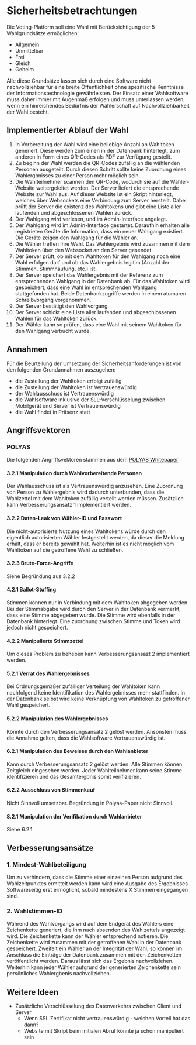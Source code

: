 # Sicherheitsbetrachtungen

Die Voting-Platform soll eine Wahl mit Berücksichtigung der 5 Wahlgrundsätze ermöglichen:
- Allgemein
- Unmittelbar
- Frei
- Gleich
- Geheim

Alle diese Grundsätze lassen sich durch eine Software nicht nachvollziehbar für eine breite Öffentlichkeit ohne spezifische Kenntnisse der Informationstechnologie gewährleisten. Der Einsatz einer Wahlsoftware muss daher immer mit Augenmaß erfolgen und muss unterlassen werden, wenn ein hinreichendes Bedürfnis der Wählerschaft auf Nachvollziehbarkeit der Wahl besteht.

## Implementierter Ablauf der Wahl

1. In Vorbereitung der Wahl wird eine beliebige Anzahl an Wahltoken generiert. Diese werden zum einen in der Datenbank hinterlegt, zum anderen in Form eines QR-Codes als PDF zur Verfügung gestellt.
1. Zu beginn der Wahl werden die QR-Codes zufällig an die wählenden Personen ausgeteilt. Durch diesen Schritt sollte keine Zuordnung eines Wahlergbnisses zu einer Person mehr möglich sein.
1. Die Wahlteilnehmer scannen den QR-Code, wodurch sie auf die Wähler-Website weitergeleitet werden. Der Server liefert die entsprechende Website zur Wahl aus. Auf dieser Website ist ein Skript hinterlegt, welches über Websockets eine Verbindung zum Server herstellt. Dabei prüft der Server die existenz des Wahltokens und gibt eine Liste aller laufenden und abgeschlossenen Wahlen zurück.
1. Der Wahlgang wird verlesen, und im Admin-Interface angelegt.
1. Der Wahlgang wird im Admin-Interface gestartet. Daraufhin erhalten alle registrieten Geräte die Information, dass ein neuer Wahlgang existiert. Die Geräte zeigen den Wahlgang für die Wähler an.
1. Die Wähler treffen Ihre Wahl. Das Wahlergebnis wird zusammen mit dem Wahltoken über den Websocket an den Server gesendet.
1. Der Server prüft, ob mit dem Wahltoken für den Wahlgang noch eine Wahl erfolgen darf und ob das Wahlergebnis legitim (Anzahl der Stimmen, Stimmhäufung, etc.) ist.
1. Der Server speichert das Wahlergebnis mit der Referenz zum entsprechenden Wahlgang in der Datenbank ab. Für das Wahltoken wird gespeichert, dass eine Wahl im entsprechenden Wahlgang stattgefunden hat. Beide Datenbankzugriffe werden in einem atomaren Schreibvorgang vorgenommen.
1. Der Server bestätigt den Wahlvorgang.
1. Der Server schickt eine Liste aller laufenden und abgeschlossenen Wahlen für das Wahltoken zurück.
1. Der Wähler kann so prüfen, dass eine Wahl mit seinem Wahltoken für den Wahlgang verbucht wurde.

## Annahmen

Für die Beurteilung der Umsetzung der Sicherheitsanforderungen ist von den folgenden Grundannahmen auszugehen:

- die Zustellung der Wahltoken erfolgt zufällig
- die Zustellung der Wahltoken ist Vertrauenswürdig
- der Wahlausschuss ist Vertrauenswürdig
- die Wahlsoftware inklusive der SLL-Verschlüsselung zwischen Mobilgerät und Server ist Vertrauenswürdig
- die Wahl findet in Präsenz statt


## Angriffsvektoren

### POLYAS

Die folgenden Angriffsvektoren stammen aus dem [POLYAS Whitepaper](https://www.polyas.de/sites/default/files/POLYAS_Whitepaper_Status-Quo-Sicherheit_Online-Wahlen.pdf)

#### 3.2.1 Manipulation durch Wahlvorbereitende Personen
Der Wahlausschuss ist als Vertrauenswürdig anzusehen. Eine Zuordnung von Person zu Wahlergebnis wird dadurch unterbunden, dass die Wahlzettel mit dem Wahltoken zufällig verteilt werden müssen. Zusätzlich kann Verbesserungsansatz 1 implementiert werden.

#### 3.2.2 Daten-Leak von Wähler-ID und Passwort
Die nicht-autorisierte Nutzung eines Wahltokens würde durch den eigentlich autorisierten Wähler festgestellt werden, da dieser die Meldung erhält, dass er bereits gewählt hat. Weiterhin ist es nicht möglich vom Wahltoken auf die getroffene Wahl zu schließen.

#### 3.2.3 Brute-Force-Angriffe
Siehe Begründung aus 3.2.2

#### 4.2.1 Ballot-Stuffing
Stimmen können nur in Verbindung mit dem Wahltoken abgegeben werden. Bei der Stimmabgabe wird durch den Server in der Datenbank vermerkt, dass eine Stimme abgegeben wurde. Die Stimme wird ebenfalls in der Datenbank hinterlegt. Eine zuordnung zwischen Stimme und Token wird jedoch nicht gespeichert.

#### 4.2.2 Manipulierte Stimmzettel
Um dieses Problem zu beheben kann Verbesserungsansazt 2 implementiert werden.

#### 5.2.1 Verrat des Wahlergebnisses
Bei Ordnungsgemäßer zufälliger Verteilung der Wahltoken kann nachfolgend keine Identifikation des Wahlergebnisses mehr stattfinden. In der Datenbank selbst wird keine Verknüpfung von Wahltoken zu getroffener Wahl gespeichert.

#### 5.2.2 Manipulation des Wahlergebnisses
Könnte durch den Verbesserungsansatz 2 gelöst werden. Ansonsten muss die Annahme gelten, dass die Wahlsoftware Vertrauenswürdig ist.

#### 6.2.1 Manipulation des Beweises durch den Wahlanbieter
Kann durch Verbesserungsansatz 2 gelöst werden. Alle Stimmen können Zeitgleich eingesehen werden. Jeder Wahlteilnehmer kann seine Stimme identifizieren und das Gesamtergbnis somit verifizieren.

#### 6.2.2 Ausschluss von Stimmenkauf
Nicht Sinnvoll umsetzbar. Begründung in Polyas-Paper nicht Sinnvoll.

#### 8.2.1 Manipulation der Verifikation durch Wahlanbieter
Siehe 6.2.1

## Verbesserungsansätze

### 1. Mindest-Wahlbeteiligung
Um zu verhindern, dass die Stimme einer einzelnen Person aufgrund des Wahlzeitpunktes ermittelt werden kann wird eine Ausgabe des Ergebnisses Softwareseitig erst ermöglicht, sobald mindestens X Stimmen eingegangen sind.

### 2. Wahlstimmen-ID
Während des Wahlvorgangs wird auf dem Endgerät des Wählers eine Zeichenkette generiert, die ihm nach absenden des Wahlzettels angezeigt wird. Die Zeichenkette kann der Wähler entsprechend notieren. Die Zeichenkette wird zusammen mit der getroffenen Wahl in der Datenbank gespeichert. Zweifelt ein Wähler an der Integrität der Wahl, so können im Anschluss die Einträge der Datenbank zusammen mit den Zeichenketten veröffentlicht werden. Daraus lässt sich das Ergebnis nachvollziehen. Weiterhin kann jeder Wähler aufgrund der generierten Zeichenkette sein persönliches Wahlergbenis nachvollziehen.

## Weitere Ideen
- Zusätzliche Verschlüsselung des Datenverkehrs zwischen Client und Server
  - Wenn SSL Zertifikat nicht vertrauenswürdig - welchen Vorteil hat das dann?
  - Website mit Skript beim initialen Abruf könnte ja schon manipuliert sein